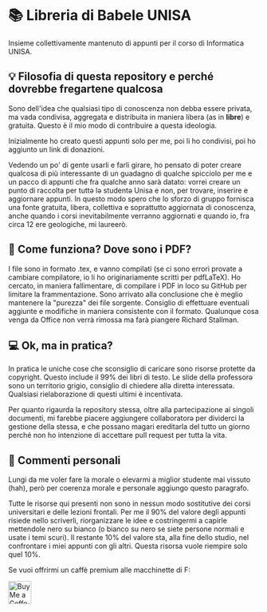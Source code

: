 # 📚 Libreria di Babele UNISA
Insieme collettivamente mantenuto di appunti per il corso di Informatica UNISA.

## 💡 Filosofia di questa repository e perché dovrebbe fregartene qualcosa
<p>
Sono dell'idea che qualsiasi tipo di conoscenza non debba essere privata, ma vada condivisa, aggregata e distribuita in maniera libera (as in <b>libre</b>) e gratuita. Questo è il mio modo di contribuire a questa ideologia.

Inizialmente ho creato questi appunti solo per me, poi li ho condivisi, poi ho aggiunto un link di donazioni.
        
Vedendo un po' di gente usarli e farli girare, ho pensato di poter creare qualcosa di più interessante di un guadagno di qualche spicciolo per me e un pacco di appunti che fra qualche anno sarà datato: vorrei creare un punto di raccolta per tuttə lə studentə Unisa e non, per trovare, inserire e aggiornare appunti. In questo modo spero che lo sforzo di gruppo fornisca una fonte gratuita, libera, collettiva e soprattutto aggiornata di conoscenza, anche quando i corsi inevitabilmente verranno aggiornati e quando io, fra circa 12 ere geologiche, mi laureerò.
</p>

## 🔧 Come funziona? Dove sono i PDF?
I file sono in formato .tex, e vanno compilati (se ci sono errori provate a cambiare compilatore, io li ho originariamente scritti per pdfLaTeX). Ho cercato, in maniera fallimentare, di compilare i PDF in loco su GitHub per limitare la frammentazione. Sono arrivato alla conclusione che è meglio mantenere la "purezza" dei file sorgente. Consiglio di effettuare eventuali aggiunte e modifiche in maniera consistente con il formato.
Qualunque cosa venga da Office non verrà rimossa ma farà piangere Richard Stallman.

## 💻 Ok, ma in pratica?
<p>
In pratica le uniche cose che sconsiglio di caricare sono risorse protette da copyright. Questo include il 99% dei libri di testo. Le slide dellə professorə sono un territorio grigio, consiglio di chiedere allə direttə interessatə. Qualsiasi rielaborazione di questi ultimi è incentivata.

Per quanto rigaurda la repository stessa, oltre alla partecipazione ai singoli documenti, mi farebbe piacere aggiungere collaboratorə per dividerci la gestione della stessa, e che possano magari ereditarla del tutto un giorno perché non ho intenzione di accettare pull request per tutta la vita.
</p>

## 💭 Commenti personali
<p>
Lungi da me voler fare la morale o elevarmi a miglior studente mai vissuto (hah), però per coerenza morale e personale aggiungo questo paragrafo.

Tutte le risorse qui presenti non sono in nessun modo sostitutive dei corsi universitari e delle lezioni frontali. Per me il 90% del valore degli appunti risiede nello scriverli, riorganizzare le idee e costringermi a capirle mettendole nero su bianco (o bianco su nero se siete persone normali e usate i temi scuri). Il restante 10% del valore sta, alla fine dello studio, nel confrontare i miei appunti con gli altri. Questa risorsa vuole riempire solo quel 10%.

Se vuoi offrirmi un caffè premium alle macchinette di F:

<a href='https://ko-fi.com/shyimon' target='_blank'><img height='35' style='border:0px;height:46px;' src='https://az743702.vo.msecnd.net/cdn/kofi3.png?v=0' border='0' alt='Buy Me a Coffee at ko-fi.com' /> 
</p>
